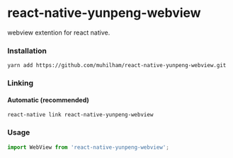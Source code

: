 # react-native-yunpeng-webview
webview extention for react native.

### Installation

```
yarn add https://github.com/muhilham/react-native-yunpeng-webview.git
```

### Linking

#### Automatic (recommended)

```
react-native link react-native-yunpeng-webview
```

### Usage

```javascript
import WebView from 'react-native-yunpeng-webview';
```
